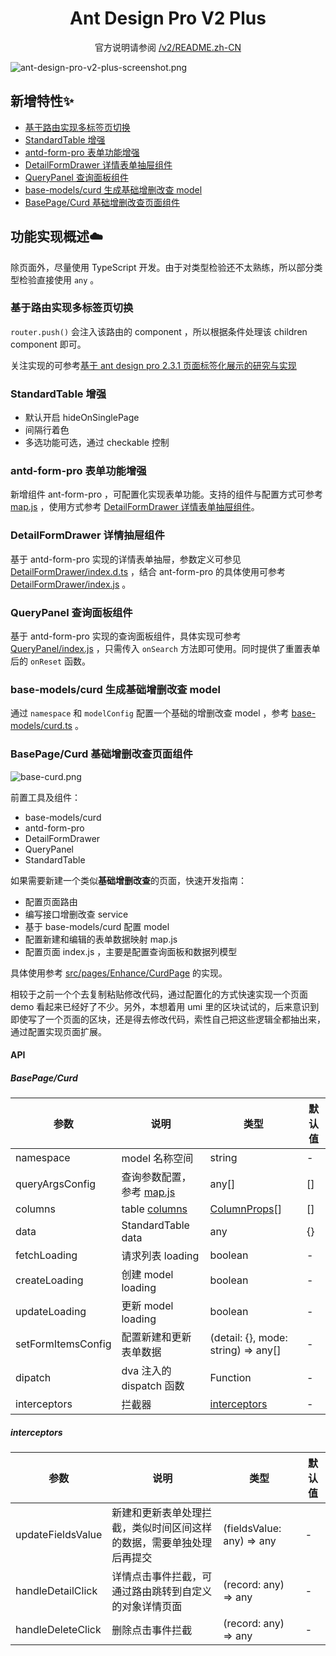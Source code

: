 <h1 align="center">Ant Design Pro V2 Plus</h1>

<div align="center">

官方说明请参阅 [/v2/README.zh-CN](https://github.com/ant-design/ant-design-pro/blob/v2/README.zh-CN.md)

</div>

![ant-design-pro-v2-plus-screenshot.png](https://i.loli.net/2019/07/06/5d1ff32b16d2497023.png)

## 新增特性✨

* [基于路由实现多标签页切换](#基于路由实现多标签页切换)
* [StandardTable 增强](#StandardTable-增强)
* [antd-form-pro 表单功能增强](#antd-form-pro-表单功能增强)
* [DetailFormDrawer 详情表单抽屉组件](#DetailFormDrawer-详情抽屉组件)
* [QueryPanel 查询面板组件](#QueryPanel-查询面板组件)
* [base-models/curd 生成基础增删改查 model](#base-models/curd-基础增删改查-model)
* [BasePage/Curd 基础增删改查页面组件](#BasePage/Curd-基础增删改查页面组件)

## 功能实现概述☁️

除页面外，尽量使用 TypeScript 开发。由于对类型检验还不太熟练，所以部分类型检验直接使用 `any` 。

### 基于路由实现多标签页切换

`router.push()` 会注入该路由的 component ，所以根据条件处理该 children component 即可。

关注实现的可参考[基于 ant design pro 2.3.1 页面标签化展示的研究与实现](https://theprimone.top/2019/07/06/2019-07-06-ant-design-pro-tabs-page-by-route)

### StandardTable 增强

* 默认开启 hideOnSinglePage
* 间隔行着色
* 多选功能可选，通过 checkable 控制

### antd-form-pro 表单功能增强

新增组件 ant-form-pro ，可配置化实现表单功能。支持的组件与配置方式可参考 [map.js](/src/pages/Enhance/CurdPage/map.js) ，使用方式参考 [DetailFormDrawer 详情表单抽屉组件](#DetailFormDrawer-详情抽屉组件)。

### DetailFormDrawer 详情抽屉组件

基于 antd-form-pro 实现的详情表单抽屉，参数定义可参见 [DetailFormDrawer/index.d.ts](/src/components/DetailFormDrawer/index.d.ts) ，结合 ant-form-pro 的具体使用可参考 [DetailFormDrawer/index.js](/src/components/DetailFormDrawer/index.js) 。

### QueryPanel 查询面板组件

基于 antd-form-pro 实现的查询面板组件，具体实现可参考 [QueryPanel/index.js](/src/components/QueryPanel/index.js) ，只需传入 `onSearch` 方法即可使用。同时提供了重置表单后的 `onReset` 函数。

### base-models/curd 生成基础增删改查 model

通过 `namespace` 和 `modelConfig` 配置一个基础的增删改查 model ，参考 [base-models/curd.ts](/src/base-models/curd.ts) 。

### BasePage/Curd 基础增删改查页面组件

![base-curd.png](https://i.loli.net/2019/07/12/5d28976248c5c94749.png)

前置工具及组件：

* base-models/curd
* antd-form-pro
* DetailFormDrawer
* QueryPanel
* StandardTable

如果需要新建一个类似**基础增删改查**的页面，快速开发指南：

* 配置页面路由
* 编写接口增删改查 service
* 基于 base-models/curd 配置 model
* 配置新建和编辑的表单数据映射 map.js
* 配置页面 index.js ，主要是配置查询面板和数据列模型

具体使用参考 [src/pages/Enhance/CurdPage](src/pages/Enhance/CurdPage) 的实现。

相较于之前一个个去复制粘贴修改代码，通过配置化的方式快速实现一个页面 demo 看起来已经好了不少。另外，本想着用 umi 里的区块试试的，后来意识到即使写了一个页面的区块，还是得去修改代码，索性自己把这些逻辑全都抽出来，通过配置实现页面扩展。

#### API

##### BasePage/Curd

| 参数 | 说明 | 类型 | 默认值 |
| --- | --- | --- | --- |
| namespace | model 名称空间 | string | - |
| queryArgsConfig | 查询参数配置，参考 [map.js](/src/pages/Enhance/CurdPage/map.js) | any[] | [] |
| columns | table [columns](https://ant.design/components/table-cn/#Column) | [ColumnProps](https://git.io/vMMXC)[] | [] |
| data | StandardTable data | any | {} |
| fetchLoading | 请求列表 loading | boolean | - |
| createLoading | 创建 model loading | boolean | - |
| updateLoading | 更新 model loading | boolean | - |
| setFormItemsConfig | 配置新建和更新表单数据 | (detail: {}, mode: string) => any[] | - |
| dipatch | dva 注入的 dispatch 函数 | Function | - |
| interceptors | 拦截器 | [interceptors](#interceptors) | - |

##### interceptors

| 参数 | 说明 | 类型 | 默认值 |
| --- | --- | --- | --- |
| updateFieldsValue | 新建和更新表单处理拦截，类似时间区间这样的数据，需要单独处理后再提交 | (fieldsValue: any) => any | - |
| handleDetailClick | 详情点击事件拦截，可通过路由跳转到自定义的对象详情页面 | (record: any) => any | - |
| handleDeleteClick | 删除点击事件拦截 | (record: any) => any | - |
